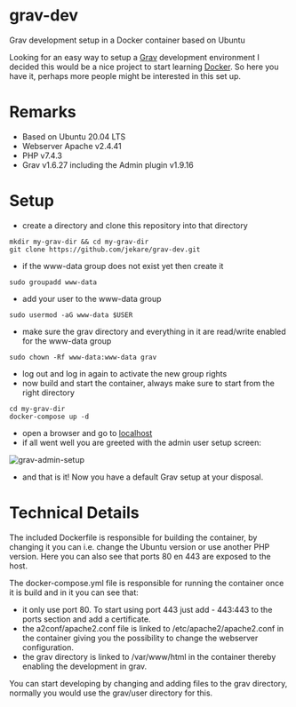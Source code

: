 # grav-dev
Grav development setup in a Docker container based on Ubuntu

Looking for an easy way to setup a [Grav](https://getgrav.org/) development environment I decided this would be a nice project to start learning [Docker](https://www.docker.com/). So here you have it, perhaps more people might be interested in this set up.

# Remarks
* Based on Ubuntu 20.04 LTS
* Webserver Apache v2.4.41
* PHP v7.4.3
* Grav v1.6.27 including the Admin plugin v1.9.16

# Setup
* create a directory and clone this repository into that directory
```
mkdir my-grav-dir && cd my-grav-dir
git clone https://github.com/jekare/grav-dev.git
```
* if the www-data group does not exist yet then create it
```
sudo groupadd www-data
```
* add your user to the www-data group
```
sudo usermod -aG www-data $USER
```
* make sure the grav directory and everything in it are read/write enabled for the www-data group
```
sudo chown -Rf www-data:www-data grav
```
* log out and log in again to activate the new group rights
* now build and start the container, always make sure to start from the right directory
```
cd my-grav-dir
docker-compose up -d
```
* open a browser and go to [localhost](http://localhost)
* if all went well you are greeted with the admin user setup screen:

![grav-admin-setup](https://user-images.githubusercontent.com/7894742/93665165-9e777280-fa74-11ea-8b7e-8ce678fbfd76.png)

* and that is it! Now you have a default Grav setup at your disposal.

# Technical Details

The included Dockerfile is responsible for building the container, by changing it you can i.e. change the Ubuntu version or use another PHP version. Here you can also see that ports 80 en 443 are exposed to the host.

The docker-compose.yml file is responsible for running the container once it is build and in it you can see that:
* it only use port 80. To start using port 443 just add - 443:443 to the ports section and add a certificate.
* the a2conf/apache2.conf file is linked to /etc/apache2/apache2.conf in the container giving you the possibility to change the webserver configuration.
* the grav directory is linked to /var/www/html in the container thereby enabling the development in grav.

You can start developing by changing and adding files to the grav directory, normally you would use the grav/user directory for this.


